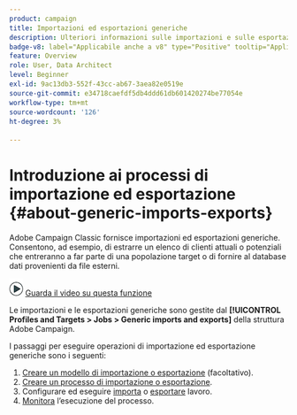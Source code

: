 ```yaml
---
product: campaign
title: Importazioni ed esportazioni generiche
description: Ulteriori informazioni sulle importazioni e sulle esportazioni generiche
badge-v8: label="Applicabile anche a v8" type="Positive" tooltip="Applicabile anche a Campaign v8"
feature: Overview
role: User, Data Architect
level: Beginner
exl-id: 9ac13db3-552f-43cc-ab67-3aea82e0519e
source-git-commit: e34718caefdf5db4ddd61db601420274be77054e
workflow-type: tm+mt
source-wordcount: '126'
ht-degree: 3%

---
```


# Introduzione ai processi di importazione ed esportazione {#about-generic-imports-exports}



Adobe Campaign Classic fornisce importazioni ed esportazioni generiche. Consentono, ad esempio, di estrarre un elenco di clienti attuali o potenziali che entreranno a far parte di una popolazione target o di fornire al database dati provenienti da file esterni.

![](assets/do-not-localize/how-to-video.png) [Guarda il video su questa funzione](../../platform/using/exporting-and-importing-profiles.md#import-profiles-video)

Le importazioni e le esportazioni generiche sono gestite dal **[!UICONTROL Profiles and Targets > Jobs > Generic imports and exports]** della struttura Adobe Campaign.

I passaggi per eseguire operazioni di importazione ed esportazione generiche sono i seguenti:

1. [Creare un modello di importazione o esportazione](../../platform/using/creating-import-export-templates.md) (facoltativo).
1. [Creare un processo di importazione o esportazione](../../platform/using/creating-import-export-jobs.md).
1. Configurare ed eseguire [importa](../../platform/using/executing-import-jobs.md) o [esportare](../../platform/using/executing-export-jobs.md) lavoro.
1. [Monitora](../../platform/using/monitoring-jobs-execution.md) l’esecuzione del processo.
